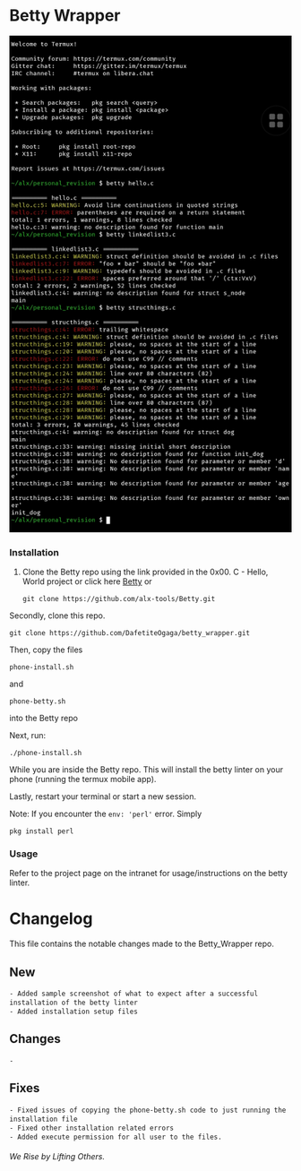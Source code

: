 # Betty Wrapper

![Sample Image](SmartSelect_20230819-233756_Termux.jpg)

### Installation

1. Clone the Betty repo using the link provided in the 0x00. C - Hello, World project or click here [Betty](https://github.com/alx-tools/Betty) or
   ```
   git clone https://github.com/alx-tools/Betty.git
   ```


Secondly, clone this repo. 
```
git clone https://github.com/DafetiteOgaga/betty_wrapper.git
```
Then, copy the files
```
phone-install.sh
```
and
```
phone-betty.sh
```
into the Betty repo


Next, run:
```
./phone-install.sh
```
While you are inside the Betty repo. This will install the betty linter on your phone (running the termux mobile app).


Lastly, restart your terminal or start a new session.


Note: If you encounter the `env: 'perl'` error. Simply
```
pkg install perl
```


### Usage

Refer to the project page on the intranet for usage/instructions on the betty linter.


# Changelog
This file contains the notable changes made to the Betty_Wrapper repo.

## New
	- Added sample screenshot of what to expect after a successful installation of the betty linter
	- Added installation setup files


## Changes 
	-

## Fixes
	- Fixed issues of copying the phone-betty.sh code to just running the installation file
	- Fixed other installation related errors
    - Added execute permission for all user to the files.




###### We Rise by Lifting Others.
